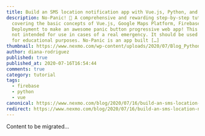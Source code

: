 ```yaml
---
title: Build an SMS location notification app with Vue.js, Python, and Firebase
description: No-Panic! 🚀 A comprehensive and rewarding step-by-step tutorial
  covering the basic concepts of Vue.js, Google Maps Platform, Firebase, and
  Deployment to make an awesome panic button progressive web app! This app is
  not intended for use in cases of a real emergency. It should be used solely
  for educational purposes. No-Panic is an app built […]
thumbnail: https://www.nexmo.com/wp-content/uploads/2020/07/Blog_Python-Firebase-GoogleMaps-SMS_1200x600.png
author: diana-rodriguez
published: true
published_at: 2020-07-16T16:54:44
comments: true
category: tutorial
tags:
  - firebase
  - python
  - vue
canonical: https://www.nexmo.com/blog/2020/07/16/build-an-sms-location-notification-app-with-vue-js-python-and-firebase-dr
redirect: https://www.nexmo.com/blog/2020/07/16/build-an-sms-location-notification-app-with-vue-js-python-and-firebase-dr
---
```

Content to be migrated...
